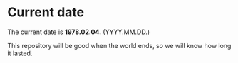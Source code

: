 # Current date

The current date is **1978.02.04.** (YYYY.MM.DD.)

This repository will be good when the world ends, so we will know how long it lasted.